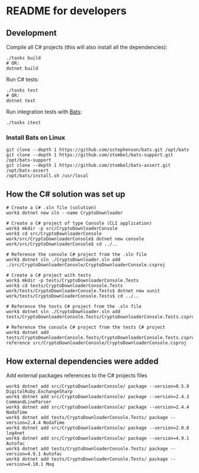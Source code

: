 # README for developers

## Development
Compile all C# projects (this will also install all the dependencies):
```
./tasks build
# OR:
dotnet build
```

Run C# tests:
```
./tasks test
# OR:
dotnet test
```

Run integration tests with [Bats](https://github.com/sstephenson/bats):
```
./tasks itest
```

### Install Bats on Linux
```
git clone --depth 1 https://github.com/sstephenson/bats.git /opt/bats
git clone --depth 1 https://github.com/ztombol/bats-support.git /opt/bats-support
git clone --depth 1 https://github.com/ztombol/bats-assert.git /opt/bats-assert
/opt/bats/install.sh /usr/local
```

## How the C# solution was set up
```
# Create a C# .sln file (solution)
work$ dotnet new sln --name CryptoDownloader

# Create a C# project of type Console (CLI application)
work$ mkdir -p src/CryptoDownloaderConsole
work$ cd src/CryptoDownloaderConsole
work/src/CryptoDownloaderConsole$ dotnet new console
work/src/CryptoDownloaderConsole$ cd ../..

# Reference the console C# project from the .sln file
work$ dotnet sln ./CryptoDownloader.sln add ./src/CryptoDownloaderConsole/CryptoDownloaderConsole.csproj

# Create a C# project with tests
work$ mkdir -p tests/CryptoDownloaderConsole.Tests
work$ cd tests/CryptoDownloaderConsole.Tests
work/tests/CryptoDownloaderConsole.Tests$ dotnet new xunit
work/tests/CryptoDownloaderConsole.Tests$ cd ../..

# Reference the tests C# project from the .sln file
work$ dotnet sln ./CryptoDownloader.sln add tests/CryptoDownloaderConsole.Tests/CryptoDownloaderConsole.Tests.csproj

# Reference the console C# project from the tests C# project
work$ dotnet add tests/CryptoDownloaderConsole.Tests/CryptoDownloaderConsole.Tests.csproj reference src/CryptoDownloaderConsole/CryptoDownloaderConsole.csproj
```

## How external dependencies were added
Add external packages references to the C# projects files
```
work$ dotnet add src/CryptoDownloaderConsole/ package --version=0.5.9 DigitalRuby.ExchangeSharp
work$ dotnet add src/CryptoDownloaderConsole/ package --version=2.4.3 CommandLineParser
work$ dotnet add src/CryptoDownloaderConsole/ package --version=2.4.4 NodaTime
work$ dotnet add tests/CryptoDownloaderConsole.Tests/ package --version=2.4.4 NodaTime
work$ dotnet add src/CryptoDownloaderConsole/ package --version=2.0.8 log4net
work$ dotnet add src/CryptoDownloaderConsole/ package --version=4.9.1 Autofac
work$ dotnet add tests/CryptoDownloaderConsole.Tests/ package --version=4.9.1 Autofac
work$ dotnet add tests/CryptoDownloaderConsole.Tests/ package --version=4.10.1 Moq
```
